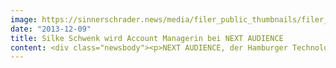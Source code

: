 ```yaml
---
image: https://sinnerschrader.news/media/filer_public_thumbnails/filer_public/bc/56/bc56793d-5f43-42b1-a17a-761764f6e264/varfoldersdjk8pxf42x64d8fxslz8jcc8fc0000gnttmp22qamg__480x288_q85_crop_subsampling-2_upscale.jpg
date: "2013-12-09"
title: Silke Schwenk wird Account Managerin bei NEXT AUDIENCE
content: <div class="newsbody"><p>NEXT AUDIENCE, der Hamburger Technologieanbieter für datengetriebenes Online-Marketing und Audience Management, gewinnt mit Silke Schwenk eine erfahrene Expertin für Online-Marketing und Ad Technology für sich.</p><p>Die Betriebswirtin, die ab Januar bei NEXT AUDIENCE startet, verfügt über ein fundiertes Wissen aus über zehnjähriger Agenturtätigkeit. Silke Schwenk war zuvor bei Xenion im Online Planning und Key Account Management für Kunden wie die Postbank, Arcor, Glaxo Smith Kline, Lycos und Yves Roches tätig. Darüber hinaus hat sie federführend das Ad Serving und Ad Tracking der Agentur eingeführt und ausgebaut.</p><p>Juliane Cray, Director Sales der NEXT AUDIENCE, freut sich über den Neuzugang&#58; „Silke wird mit Ihren Erfahrungen aus dem Account Management und ihrem ausgeprägten technischen Verständnis unser Team sehr bereichern.“</p><p><strong> Über NEXT AUDIENCE</strong></p><p>Die NEXT AUDIENCE GmbH – eine 100-prozentige Tochter der SinnerSchrader AG – mit Sitz in Hamburg, wurde als Technologieanbieter für Advertiser im Mai 2012 gegründet. NEXT AUDIENCE bietet Online-Advertisern mit dem zentralen Produkt, der NEXT AUDIENCE PLATFORM, eine maßgeschneiderte Technologie für datengetriebenes Online-Marketing.</p><p>Die NEXT AUDIENCE PLATFORM ist eine Realtime Data Management Plattform basierend auf einen hochentwickelten Ad Server. Die Technologie ermöglicht Werbetreibenden Ihre gesamte Online-Kommunikation unter eigener Kontrolle datengetrieben auszusteuern.</p><p>Namhafte Werbetreibende wie Base, Bigpoint, Friendscout24, Gothaer, mirapodo, MyToys.de, norisbank und Tchibo bedienen sich bereits der NEXT AUDIENCE Technologie.</p></div>
---
```

